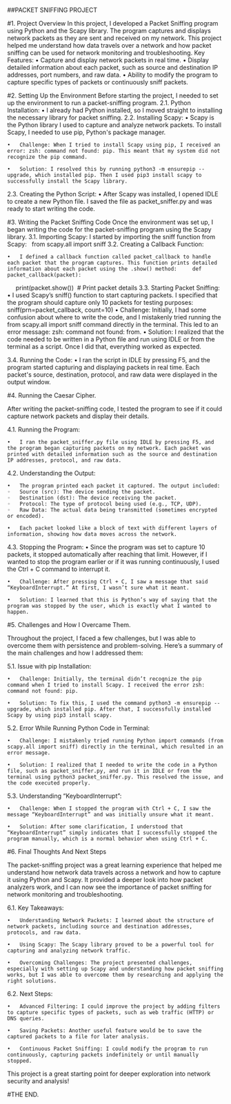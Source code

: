 ##PACKET SNIFFING PROJECT

#1. Project Overview
In this project, I developed a Packet Sniffing program using Python and the Scapy library. The program captures and displays network packets as they are sent and received on my network. This project helped me understand how data travels over a network and how packet sniffing can be used for network monitoring and troubleshooting.
Key Features:
	•	Capture and display network packets in real time.
	•	Display detailed information about each packet, such as source and destination IP addresses, port numbers, and raw data.
	•	Ability to modify the program to capture specific types of packets or continuously sniff packets.

#2. Setting Up the Environment
Before starting the project, I needed to set up the environment to run a packet-sniffing program.
2.1. Python Installation:
	•	I already had Python installed, so I moved straight to installing the necessary library for packet sniffing.
2.2. Installing Scapy:
	•	Scapy is the Python library I used to capture and analyze network packets. To install Scapy, I needed to use pip, Python's package manager.

	•	Challenge: When I tried to install Scapy using pip, I received an error: zsh: command not found: pip. This meant that my system did not recognize the pip command.

	•	Solution: I resolved this by running python3 -m ensurepip --upgrade, which installed pip. Then I used pip3 install scapy to successfully install the Scapy library.
2.3. Creating the Python Script:
	•	After Scapy was installed, I opened IDLE to create a new Python file. I saved the file as packet_sniffer.py and was ready to start writing the code.

#3. Writing the Packet Sniffing Code
Once the environment was set up, I began writing the code for the packet-sniffing program using the Scapy library.
3.1. Importing Scapy:
I started by importing the sniff function from Scapy:  	from scapy.all import sniff
3.2. Creating a Callback Function:

	•	I defined a callback function called packet_callback to handle each packet that the program captures. This function prints detailed information about each packet using the .show() method:  	def packet_callback(packet):
    		print(packet.show())  # Print packet details
3.3. Starting Packet Sniffing:
	•	I used Scapy’s sniff() function to start capturing packets. I specified that the program should capture only 10 packets for testing purposes:  		sniff(prn=packet_callback, count=10)
	•	Challenge: Initially, I had some confusion about where to write the code, and I mistakenly tried running the from scapy.all import sniff command directly in the terminal. This led to an error message: zsh: command not found: from.
	•	Solution: I realized that the code needed to be written in a Python file and run using IDLE or from the terminal as a script. Once I did that, everything worked as expected.

3.4. Running the Code:
	•	I ran the script in IDLE by pressing F5, and the program started capturing and displaying packets in real time. Each packet's source, destination, protocol, and raw data were displayed in the output window.

#4. Running the Caesar Cipher.

After writing the packet-sniffing code, I tested the program to see if it could capture network packets and display their details.

4.1. Running the Program:

	•	I ran the packet_sniffer.py file using IDLE by pressing F5, and the program began capturing packets on my network. Each packet was printed with detailed information such as the source and destination IP addresses, protocol, and raw data.

4.2. Understanding the Output:

	•	The program printed each packet it captured. The output included:
	◦	Source (src): The device sending the packet.
	◦	Destination (dst): The device receiving the packet.
	◦	Protocol: The type of protocol being used (e.g., TCP, UDP).
	◦	Raw Data: The actual data being transmitted (sometimes encrypted or encoded).

	•	Each packet looked like a block of text with different layers of information, showing how data moves across the network.


4.3. Stopping the Program:
	•	Since the program was set to capture 10 packets, it stopped automatically after reaching that limit. However, if I wanted to stop the program earlier or if it was running continuously, I used the Ctrl + C command to interrupt it.

	•	Challenge: After pressing Ctrl + C, I saw a message that said “KeyboardInterrupt.” At first, I wasn’t sure what it meant.

	•	Solution: I learned that this is Python’s way of saying that the program was stopped by the user, which is exactly what I wanted to happen.

#5. Challenges and How I Overcame Them.

Throughout the project, I faced a few challenges, but I was able to overcome them with persistence and problem-solving. Here’s a summary of the main challenges and how I addressed them:

5.1. Issue with pip Installation:

	•	Challenge: Initially, the terminal didn’t recognize the pip command when I tried to install Scapy. I received the error zsh: command not found: pip.

	•	Solution: To fix this, I used the command python3 -m ensurepip --upgrade, which installed pip. After that, I successfully installed Scapy by using pip3 install scapy.

5.2. Error While Running Python Code in Terminal:

	•	Challenge: I mistakenly tried running Python import commands (from scapy.all import sniff) directly in the terminal, which resulted in an error message.

	•	Solution: I realized that I needed to write the code in a Python file, such as packet_sniffer.py, and run it in IDLE or from the terminal using python3 packet_sniffer.py. This resolved the issue, and the code executed properly.

5.3. Understanding “KeyboardInterrupt”:

	•	Challenge: When I stopped the program with Ctrl + C, I saw the message “KeyboardInterrupt” and was initially unsure what it meant.

	•	Solution: After some clarification, I understood that “KeyboardInterrupt” simply indicates that I successfully stopped the program manually, which is a normal behavior when using Ctrl + C.

#6. Final Thoughts And Next Steps

The packet-sniffing project was a great learning experience that helped me understand how network data travels across a network and how to capture it using Python and Scapy. It provided a deeper look into how packet analyzers work, and I can now see the importance of packet sniffing for network monitoring and troubleshooting.

6.1. Key Takeaways:

	•	Understanding Network Packets: I learned about the structure of network packets, including source and destination addresses, protocols, and raw data.

	•	Using Scapy: The Scapy library proved to be a powerful tool for capturing and analyzing network traffic.

	•	Overcoming Challenges: The project presented challenges, especially with setting up Scapy and understanding how packet sniffing works, but I was able to overcome them by researching and applying the right solutions.

6.2. Next Steps:

	•	Advanced Filtering: I could improve the project by adding filters to capture specific types of packets, such as web traffic (HTTP) or DNS queries.

	•	Saving Packets: Another useful feature would be to save the captured packets to a file for later analysis.

	•	Continuous Packet Sniffing: I could modify the program to run continuously, capturing packets indefinitely or until manually stopped.

This project is a great starting point for deeper exploration into network security and analysis!


#THE END.

